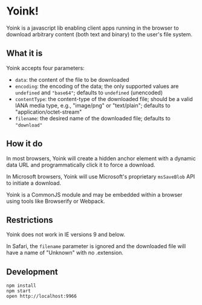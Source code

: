 # Yoink!

Yoink is a javascript lib enabling client apps running in the browser
to download arbitrary content (both text and binary) to the user's
file system.

## What it is

Yoink accepts four parameters:

 * `data`: the content of the file to be downloaded
 * `encoding`: the encoding of the data; the only supported values
   are `undefined` and `"base64"`; defaults to `undefined` (unencoded)
 * `contentType`: the content-type of the downloaded file; should be a
   valid IANA media type, e.g., "image/png" or "text/plain"; defaults
   to "application/octet-stream"
 * `filename`: the desired name of the downloaded file; defaults to
   `"download"`

## How it do

In most browsers, Yoink will create a hidden anchor element with a
dynamic data URL and programmatically click it to force a download.

In Microsoft browsers, Yoink will use Microsoft's proprietary
`msSaveBlob` API to initiate a download.

Yoink is a CommonJS module and may be embedded within a browser
using tools like Browserify or Webpack.

## Restrictions

Yoink does not work in IE versions 9 and below.

In Safari, the `filename` parameter is ignored and the downloaded
file will have a name of "Unknown" with no .extension.

## Development

    npm install
    npm start
    open http://localhost:9966
